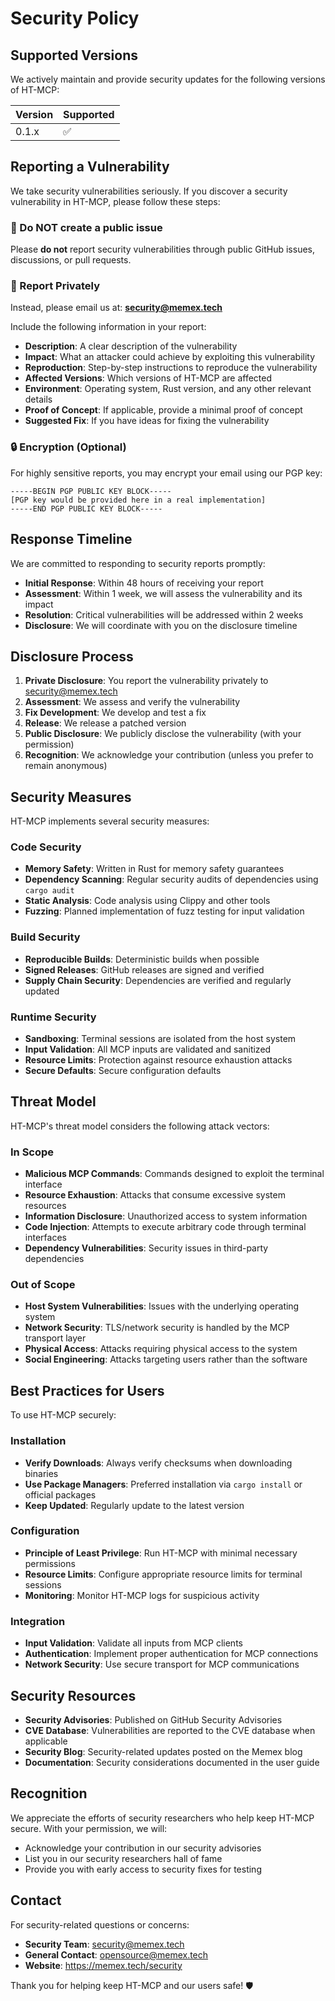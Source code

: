 # Security Policy

## Supported Versions

We actively maintain and provide security updates for the following versions of HT-MCP:

| Version | Supported          |
| ------- | ------------------ |
| 0.1.x   | :white_check_mark: |

## Reporting a Vulnerability

We take security vulnerabilities seriously. If you discover a security vulnerability in HT-MCP, please follow these steps:

### 🚨 Do NOT create a public issue

Please **do not** report security vulnerabilities through public GitHub issues, discussions, or pull requests.

### 📧 Report Privately

Instead, please email us at: **security@memex.tech**

Include the following information in your report:

- **Description**: A clear description of the vulnerability
- **Impact**: What an attacker could achieve by exploiting this vulnerability
- **Reproduction**: Step-by-step instructions to reproduce the vulnerability
- **Affected Versions**: Which versions of HT-MCP are affected
- **Environment**: Operating system, Rust version, and any other relevant details
- **Proof of Concept**: If applicable, provide a minimal proof of concept
- **Suggested Fix**: If you have ideas for fixing the vulnerability

### 🔒 Encryption (Optional)

For highly sensitive reports, you may encrypt your email using our PGP key:

```
-----BEGIN PGP PUBLIC KEY BLOCK-----
[PGP key would be provided here in a real implementation]
-----END PGP PUBLIC KEY BLOCK-----
```

## Response Timeline

We are committed to responding to security reports promptly:

- **Initial Response**: Within 48 hours of receiving your report
- **Assessment**: Within 1 week, we will assess the vulnerability and its impact
- **Resolution**: Critical vulnerabilities will be addressed within 2 weeks
- **Disclosure**: We will coordinate with you on the disclosure timeline

## Disclosure Process

1. **Private Disclosure**: You report the vulnerability privately to security@memex.tech
2. **Assessment**: We assess and verify the vulnerability
3. **Fix Development**: We develop and test a fix
4. **Release**: We release a patched version
5. **Public Disclosure**: We publicly disclose the vulnerability (with your permission)
6. **Recognition**: We acknowledge your contribution (unless you prefer to remain anonymous)

## Security Measures

HT-MCP implements several security measures:

### Code Security
- **Memory Safety**: Written in Rust for memory safety guarantees
- **Dependency Scanning**: Regular security audits of dependencies using `cargo audit`
- **Static Analysis**: Code analysis using Clippy and other tools
- **Fuzzing**: Planned implementation of fuzz testing for input validation

### Build Security
- **Reproducible Builds**: Deterministic builds when possible
- **Signed Releases**: GitHub releases are signed and verified
- **Supply Chain Security**: Dependencies are verified and regularly updated

### Runtime Security
- **Sandboxing**: Terminal sessions are isolated from the host system
- **Input Validation**: All MCP inputs are validated and sanitized
- **Resource Limits**: Protection against resource exhaustion attacks
- **Secure Defaults**: Secure configuration defaults

## Threat Model

HT-MCP's threat model considers the following attack vectors:

### In Scope
- **Malicious MCP Commands**: Commands designed to exploit the terminal interface
- **Resource Exhaustion**: Attacks that consume excessive system resources
- **Information Disclosure**: Unauthorized access to system information
- **Code Injection**: Attempts to execute arbitrary code through terminal interfaces
- **Dependency Vulnerabilities**: Security issues in third-party dependencies

### Out of Scope
- **Host System Vulnerabilities**: Issues with the underlying operating system
- **Network Security**: TLS/network security is handled by the MCP transport layer
- **Physical Access**: Attacks requiring physical access to the system
- **Social Engineering**: Attacks targeting users rather than the software

## Best Practices for Users

To use HT-MCP securely:

### Installation
- **Verify Downloads**: Always verify checksums when downloading binaries
- **Use Package Managers**: Preferred installation via `cargo install` or official packages
- **Keep Updated**: Regularly update to the latest version

### Configuration
- **Principle of Least Privilege**: Run HT-MCP with minimal necessary permissions
- **Resource Limits**: Configure appropriate resource limits for terminal sessions
- **Monitoring**: Monitor HT-MCP logs for suspicious activity

### Integration
- **Input Validation**: Validate all inputs from MCP clients
- **Authentication**: Implement proper authentication for MCP connections
- **Network Security**: Use secure transport for MCP communications

## Security Resources

- **Security Advisories**: Published on GitHub Security Advisories
- **CVE Database**: Vulnerabilities are reported to the CVE database when applicable
- **Security Blog**: Security-related updates posted on the Memex blog
- **Documentation**: Security considerations documented in the user guide

## Recognition

We appreciate the efforts of security researchers who help keep HT-MCP secure. With your permission, we will:

- Acknowledge your contribution in our security advisories
- List you in our security researchers hall of fame
- Provide you with early access to security fixes for testing

## Contact

For security-related questions or concerns:

- **Security Team**: security@memex.tech
- **General Contact**: opensource@memex.tech
- **Website**: https://memex.tech/security

Thank you for helping keep HT-MCP and our users safe! 🛡️